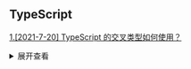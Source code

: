 ## TypeScript

[1.[2021-7-20] TypeScript 的交叉类型如何使用？](https://github.com/HJY-xh/plantTrees/issues/389)

<details>
<summary>展开查看</summary>
<pre>

交叉类型是将多个类型合并成一个类型，它允许将多种类型叠加到一起成为一种新的类型，它包含了所有类型的的特性。

用法示例：

```javascript
interface Car {
	name: string;
}

interface Toy {
	price: number;
}

const toyCat: Car & Toy = {
	name: "BWN",
	price: 100,
};
```

这里的`toyCat`是` Car & Toy`联合类型，故必须有两个类型所包含的所有类型。

</pre>
</details>
